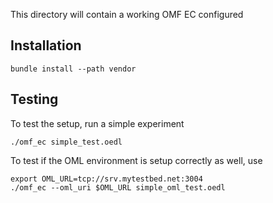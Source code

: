 
This directory will contain a working OMF EC configured

Installation
------------

    bundle install --path vendor
    
Testing
-------

To test the setup, run a simple experiment

    ./omf_ec simple_test.oedl
    
To test if the OML environment is setup correctly as well, use

    export OML_URL=tcp://srv.mytestbed.net:3004
    ./omf_ec --oml_uri $OML_URL simple_oml_test.oedl
  